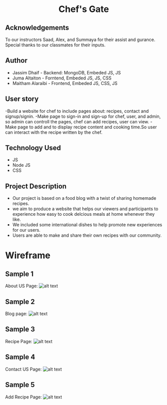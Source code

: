 <h1 align="center">Chef's Gate</h1>


## Acknowledgements

To our instructors Saad, Alex, and Summaya for their assist and gurance. 
Special thanks to our classmates for their inputs.


## Author
- Jassim Dhaif - Backend: MongoDB, Embeded JS, JS
- Juma Altaiton - Forntend, Embeded JS, JS, CSS
- Maitham Alaraibi - Frontend, Embeded JS, CSS, JS 

## User story
-Build a website for chef to include pages about: recipes, contact and signup/signin. 
-Make page to sign-in and sign-up for chef, user, and admin, so admin can controll the pages, chef can add recipes, user can view.
-Make page to add and to display recipe content and cooking time.So user can interact with the recipe written by the chef.

## Technology Used 
- JS
- Node JS
- CSS

## Project Description
* Our project is based on a food blog with a twist of sharing homemade recipes.
* we aim to produce a website that helps our viewers and participants to experience how easy to cook delcious meals at home whenever they like.
* We included some international dishes to help promote new experiences for our users.
* Users are able to make and share their own recipes with our community.


# Wireframe

## Sample 1
About US Page: 
![alt text](https://git.generalassemb.ly/santamew/JJM_/blob/master/wireframe/4.png "Logo Title Text 1")


## Sample 2
Blog page: 
![alt text](https://git.generalassemb.ly/santamew/JJM_/blob/master/wireframe/1.png "Logo Title Text 1")


## Sample 3
Recipe Page: 
![alt text](https://git.generalassemb.ly/santamew/JJM_/blob/master/wireframe/2.png "Logo Title Text 1")


## Sample 4
Contact US Page: 
![alt text](https://git.generalassemb.ly/santamew/JJM_/blob/master/wireframe/3.png "Logo Title Text 1")


## Sample 5
Add Recipe Page: 
![alt text](https://git.generalassemb.ly/santamew/JJM_/blob/master/wireframe/5.png "Logo Title Text 1")
